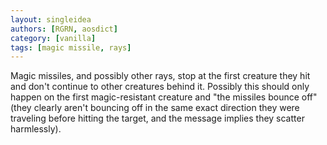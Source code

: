 ```yaml
---
layout: singleidea
authors: [RGRN, aosdict]
category: [vanilla]
tags: [magic missile, rays]
---
```

Magic missiles, and possibly other rays, stop at the first creature they hit and don't continue to other creatures behind it. Possibly this should only happen on the first magic-resistant creature and "the missiles bounce off" (they clearly aren't bouncing off in the same exact direction they were traveling before hitting the target, and the message implies they scatter harmlessly).
